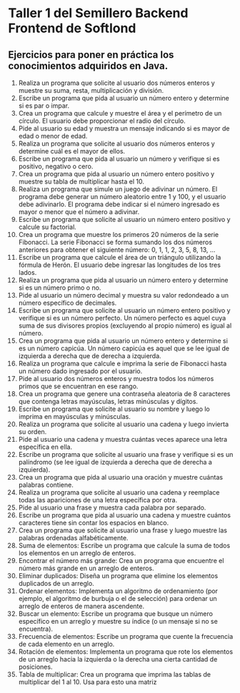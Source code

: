 # Taller 1 del Semillero Backend Frontend de Softlond
## Ejercicios para poner en práctica los conocimientos adquiridos en Java.
1. Realiza un programa que solicite al usuario dos números enteros y muestre su suma, resta, multiplicación y división.
2. Escribe un programa que pida al usuario un número entero y determine si es par o impar.
3. Crea un programa que calcule y muestre el área y el perímetro de un círculo. El usuario debe proporcionar el radio del círculo.
4. Pide al usuario su edad y muestra un mensaje indicando si es mayor de edad o menor de edad.
5. Realiza un programa que solicite al usuario dos números enteros y determine cuál es el mayor de ellos.
6. Escribe un programa que pida al usuario un número y verifique si es positivo, negativo o cero.
7. Crea un programa que pida al usuario un número entero positivo y muestre su tabla de multiplicar hasta el 10.
8. Realiza un programa que simule un juego de adivinar un número. El programa debe generar un número aleatorio entre 1 y 100, y el usuario debe adivinarlo. El programa debe indicar si
el número ingresado es mayor o menor que el número a adivinar.
9. Escribe un programa que solicite al usuario un número entero positivo y calcule su factorial.
10. Crea un programa que muestre los primeros 20 números de la serie Fibonacci. La serie Fibonacci se forma sumando los dos números anteriores para obtener el siguiente
número: 0, 1, 1, 2, 3, 5, 8, 13, …
11. Escribe un programa que calcule el área de un triángulo utilizando la fórmula de Herón. El usuario debe ingresar las longitudes de los tres lados.
12. Realiza un programa que pida al usuario un número entero y determine si es un número primo o no.
13. Pide al usuario un número decimal y muestra su valor redondeado a un número específico de decimales.
14. Escribe un programa que solicite al usuario un número entero positivo y verifique si es un número perfecto. Un número perfecto es aquel cuya suma de sus divisores propios
(excluyendo al propio número) es igual al número.
15. Crea un programa que pida al usuario un número entero y determine si es un número capicúa. Un número capicúa es aquel que se lee igual de izquierda a derecha que de derecha a
izquierda.
16. Realiza un programa que calcule e imprima la serie de Fibonacci hasta un número dado ingresado por el usuario.
17. Pide al usuario dos números enteros y muestra todos los números primos que se encuentran en ese rango.
18. Crea un programa que genere una contraseña aleatoria de 8 caracteres que contenga letras mayúsculas, letras minúsculas y dígitos.
19. Escribe un programa que solicite al usuario su nombre y luego lo imprima en mayúsculas y minúsculas.
20. Realiza un programa que solicite al usuario una cadena y luego invierta su orden.
21. Pide al usuario una cadena y muestra cuántas veces aparece una letra específica en ella.
22. Escribe un programa que solicite al usuario una frase y verifique si es un palíndromo (se lee igual de izquierda a derecha que de derecha a izquierda).
23. Crea un programa que pida al usuario una oración y muestre cuántas palabras contiene.
24. Realiza un programa que solicite al usuario una cadena y reemplace todas las apariciones de una letra específica por otra.
25. Pide al usuario una frase y muestra cada palabra por separado.
26. Escribe un programa que pida al usuario una cadena y muestre cuántos caracteres tiene sin contar los espacios en blanco.
27. Crea un programa que solicite al usuario una frase y luego muestre las palabras ordenadas alfabéticamente.
28. Suma de elementos: Escribe un programa que calcule la suma de todos los elementos en un arreglo de enteros.
29. Encontrar el número más grande: Crea un programa que encuentre el número más grande en un arreglo de enteros.
30. Eliminar duplicados: Diseña un programa que elimine los elementos duplicados de un arreglo.
31. Ordenar elementos: Implementa un algoritmo de ordenamiento (por ejemplo, el algoritmo de burbuja o el de selección) para ordenar un arreglo de enteros de manera ascendente.
32. Buscar un elemento: Escribe un programa que busque un número específico en un arreglo y muestre su índice (o un mensaje si no se encuentra).
33. Frecuencia de elementos: Escribe un programa que cuente la frecuencia de cada elemento en un arreglo.
34. Rotación de elementos: Implementa un programa que rote los elementos de un arreglo hacia la izquierda o la derecha una cierta cantidad de posiciones.
35. Tabla de multiplicar: Crea un programa que imprima las tablas de multiplicar del 1 al 10. Usa para esto una matriz
